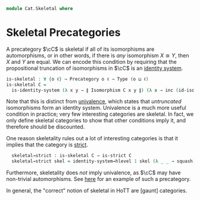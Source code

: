 <!--
```agda
open import Cat.Strict
open import Cat.Instances.Discrete
open import Cat.Prelude

import Cat.Reasoning

open Cat.Reasoning using (Isomorphism ; id-iso)
open Precategory using (Ob)
```
-->

```agda
module Cat.Skeletal where
```

# Skeletal Precategories

A precategory $\cC$ is skeletal if all of its isomorphisms are
automorphisms, or in other words, if there is *any* isomorphism
$X \cong Y$, then $X$ and $Y$ are equal. We can encode this condition
by requiring that the propositional truncation of isomorphisms in $\cC$
is an [identity system].

[identity system]: 1Lab.Path.IdentitySystem.html

```agda
is-skeletal : ∀ {o ℓ} → Precategory o ℓ → Type (o ⊔ ℓ)
is-skeletal C =
  is-identity-system (λ x y → ∥ Isomorphism C x y ∥) (λ x → inc (id-iso C))
```

Note that this is distinct from [univalence], which states that
*untruncated* isomorphisms form an identity system. Univalence is a much
more useful condition in practice; very few interesting categories are 
skeletal. In fact, we only define skeletal categories to show that other
conditions imply it, and therefore should be discounted.

[univalence]: Cat.Univalent.html

<!--
```agda
module _ {o ℓ} (C : Precategory o ℓ) where
```
-->

One reason skeletality rules out a lot of interesting categories is that
it implies that the category is [strict].

[strict]: Cat.Strict.html

```agda
  skeletal→strict : is-skeletal C → is-strict C
  skeletal→strict skel = identity-system→hlevel 1 skel (λ _ _ → squash)
```

Furthermore, skeletality does *not* imply univalence, as $\cC$ may have
non-trivial automorphisms. See [here] for an example of such a precategory.

[here]: Cat.Instances.Shape.Involution.html

In general, the "correct" notion of skeletal in HoTT are [gaunt] categories.
